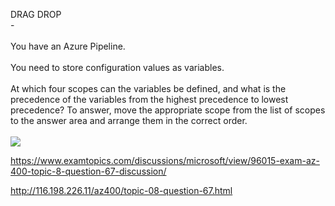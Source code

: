 DRAG DROP<br/> -<br/><br/>You have an Azure Pipeline.<br/><br/>You need to store configuration values as variables.<br/><br/>At which four scopes can the variables be defined, and what is the precedence of the variables from the highest precedence to lowest precedence? To answer, move the appropriate scope from the list of scopes to the answer area and arrange them in the correct order.<br/><br/><img src="https://img.examtopics.com/az-400/image38.png"/><p><a href="https://www.examtopics.com/discussions/microsoft/view/96015-exam-az-400-topic-8-question-67-discussion/">https://www.examtopics.com/discussions/microsoft/view/96015-exam-az-400-topic-8-question-67-discussion/</a></p><p><a href="http://116.198.226.11/az400/topic-08-question-67.html">http://116.198.226.11/az400/topic-08-question-67.html</a></p><script src="https://giscus.app/client.js"                    data-repo="azsamples/az204"                    data-repo-id="R_kgDOMRXzDQ"                    data-category="General"                    data-category-id="DIC_kwDOMRXzDc4Cgi27"                    data-mapping="pathname"                    data-strict="1"                    data-reactions-enabled="0"                    data-emit-metadata="0"                    data-input-position="bottom"                    data-theme="preferred_color_scheme"                    data-lang="en"                    crossorigin="anonymous"                    async>                    </script>